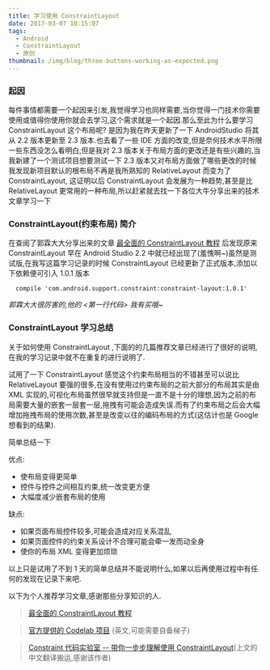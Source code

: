 ```yaml
---
title: 学习使用 ConstraintLayout
date: 2017-03-07 10:15:07
tags:
  - Android
  - ConstraintLayout
  - 原创
thumbnail: /img/blog/three-buttons-working-as-expected.png
---
```


### 起因
每件事情都需要一个起因来引发,我觉得学习也同样需要,当你觉得一门技术你需要使用或值得你使用你就会去学习,这个需求就是一个起因.那么至此为什么要学习 ConstraintLayout 这个布局呢? 是因为我在昨天更新了一下 AndroidStudio 将其从 2.2 版本更新至 2.3 版本.也去看了一些 IDE 方面的改变,但是奈何技术水平所限一些东西没怎么看明白,但是我对 2.3 版本关于布局方面的更改还是有些兴趣的,当我新建了一个测试项目想要测试一下 2.3 版本又对布局方面做了哪些更改的时候我发现新项目默认的根布局不再是我所熟知的 RelativeLayout 而变为了 ConstraintLayout, 这证明以后 ConstraintLayout 会发展为一种趋势,甚至是比 RelativeLayout 更常用的一种布局,所以赶紧就去找一下各位大牛分享出来的技术文章学习一下

### ConstraintLayout(约束布局) 简介
在查阅了郭霖大大分享出来的文章 [最全面的 ConstraintLayout 教程](http://chuansong.me/n/1526028851022) 后发现原来 ConstraintLayout 早在 Android Studio 2.2 中就已经出现了(羞愧啊~)虽然是测试版,在我写这篇学习记录的时候 ConstraintLayout 已经更新了正式版本,添加以下依赖便可引入 1.0.1 版本
```
  compile 'com.android.support.constraint:constraint-layout:1.0.1'
```
_郭霖大大很厉害的,他的 <第一行代码> 我有买哦~_


### ConstraintLayout 学习总结
关于如何使用 ConstraintLayout ,下面的的几篇推荐文章已经进行了很好的说明,在我的学习记录中就不在重复的进行说明了.

试用了一下 ConstraintLayout 感觉这个约束布局相当的不错甚至可以说比 RelativeLayout 要强的很多,在没有使用过约束布局的之前大部分的布局其实是由 XML 实现的,可视化布局虽然很早就支持但是一直不是十分的理想,因为之前的布局需要大量的嵌套一层套一层,拖拽有可能会造成失误.而有了约束布局之后会大幅增加拖拽布局的使用次数,甚至是改变以往的编码布局的方式(这估计也是 Google 想看到的结果).

简单总结一下

优点:
  - 使布局变得更简单
  - 控件与控件之间相互约束,统一改变更方便
  - 大幅度减少嵌套布局的使用

缺点:
  - 如果页面布局控件较多,可能会造成对应关系混乱
  - 如果页面控件的约束关系设计不合理可能会牵一发而动全身
  - 使你的布局 XML 变得更加烦琐

以上只是试用了不到 1 天的简单总结并不能说明什么,如果以后再使用过程中有任何的发现在记录下来吧.



以下为个人推荐学习文章,感谢那些分享知识的人.
> [最全面的 ConstraintLayout 教程](http://chuansong.me/n/1526028851022)

> [官方提供的 Codelab 项目](https://codelabs.developers.google.com/codelabs/constraint-layout/index.html#0) (英文,可能需要自备梯子)

> [Constraint 代码实验室 -- 带你一步步理解使用 ConstraintLayout](http://quanqi.org/2016/05/20/code-labs-constraint-layout/)(上文的中文翻译搬运,感谢该作者)
